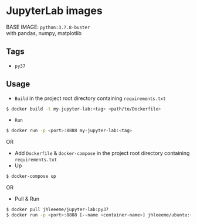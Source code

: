 # JupyterLab images
BASE IMAGE: ```python:3.7.8-buster```  
with pandas, numpy, matplotlib

## Tags
- ```py37```

## Usage
- ```Build``` in the project root directory containing ```requirements.txt```
```bash
$ docker build -t my-jupyter-lab:<tag> <path/to/Dockerfile>
```
- ```Run```
```bash
$ docker run -p <port>:8888 my-jupyter-lab:<tag>
```

OR

- Add ```Dockerfile``` & ```docker-compose``` in the project root directory containing ```requirements.txt```
- Up
```bash
$ docker-compose up
```

OR

- Pull & Run
```bash
$ docker pull jhleeeme/jupyter-lab:py37
$ docker run -p <port>:8888 [--name <container-name>] jhleeeme/ubuntu:<tag>
```
